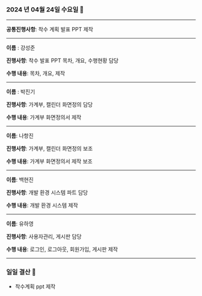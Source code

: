 ### 2024 년 04월 24일 수요일 📅

---

**공통진행사항**: 착수 계획 발표 PPT 제작

---

**이름** : 강성준

**진행사항**: 착수 발표 PPT 목차, 개요, 수행현황 담당

**수행 내용**:  목차, 개요,  제작

---

**이름** : 박진기

**진행사항**: 가계부, 캘린더 화면정의 담당 

**수행 내용**: 가계부 화면정의서 제작

---

**이름**: 나항진

**진행사항**: 가계부, 캘린더 화면정의 보조

**수행 내용**: 가계부 화면정의서 제작 보조

---

**이름**: 백현진

**진행사항**: 개발 환경 시스템 파트 담당

**수행 내용**:  개발 환경 시스템 제작

---

**이름**: 유하영

**진행사항**: 사용자관리, 게시판 담당

**수행 내용**:  로그인, 로그아웃, 회원가입, 게시판 제작

---

### 일일 결산 📝

- 착수계획 ppt 제작